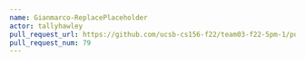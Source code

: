 ```yaml
---
name: Gianmarco-ReplacePlaceholder
actor: tallyhawley
pull_request_url: https://github.com/ucsb-cs156-f22/team03-f22-5pm-1/pull/79
pull_request_num: 79
---
```

